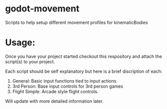 # godot-movement
Scripts to help setup different movement profiles for kinematicBodies

# Usage:

Once you have your project started checkout this respository and attach the script(s) to your project.

Each script should be self explanatory but here is a brief discription of each:

1. General: Basic input functions tied to input actions.
2. 3rd Person: Base input controls for 3rd person games
3. Flight Simple: Arcade style flight controls.

Will update with more detailed information later.
